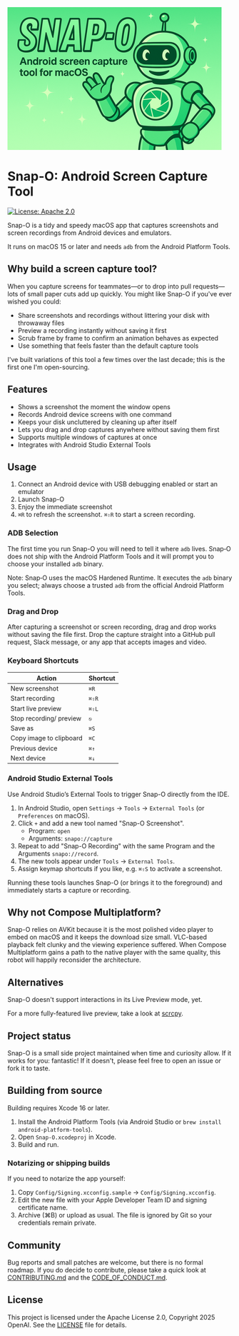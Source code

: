 <p>
  <img src=".github/banner.png" alt="Snap-O: Android screen capture tool for macOS">
</p>

# Snap-O: Android Screen Capture Tool

[![License: Apache 2.0](https://img.shields.io/badge/License-Apache%202.0-blue.svg)](LICENSE)

Snap-O is a tidy and speedy macOS app that captures screenshots and screen recordings from Android devices and emulators.

It runs on macOS 15 or later and needs `adb` from the Android Platform Tools.

## Why build a screen capture tool?

When you capture screens for teammates—or to drop into pull requests—lots of small paper
cuts add up quickly. You might like Snap-O if you've ever wished you could:

- Share screenshots and recordings without littering your disk with throwaway files
- Preview a recording instantly without saving it first
- Scrub frame by frame to confirm an animation behaves as expected
- Use something that feels faster than the default capture tools

I've built variations of this tool a few times over the last decade; this is the first one
I'm open-sourcing.

## Features

- Shows a screenshot the moment the window opens
- Records Android device screens with one command
- Keeps your disk uncluttered by cleaning up after itself
- Lets you drag and drop captures anywhere without saving them first
- Supports multiple windows of captures at once
- Integrates with Android Studio External Tools

## Usage

1. Connect an Android device with USB debugging enabled or start an emulator
2. Launch Snap-O
3. Enjoy the immediate screenshot
4. `⌘R` to refresh the screenshot. `⌘⇧R` to start a screen recording.

### ADB Selection

The first time you run Snap-O you will need to tell it where `adb` lives. Snap‑O does not ship with the Android Platform Tools and it will prompt you to choose your installed `adb` binary.

Note: Snap‑O uses the macOS Hardened Runtime. It executes the `adb` binary you select; always choose a trusted `adb` from the official Android Platform Tools.

### Drag and Drop

After capturing a screenshot or screen recording, drag and drop works without saving the file first. Drop the capture straight into a GitHub pull request, Slack message, or any app that accepts images and video.

### Keyboard Shortcuts

| Action                  | Shortcut |
|-------------------------|----------|
| New screenshot          | `⌘R`     |
| Start recording         | `⌘⇧R`    |
| Start live preview      | `⌘⇧L`    |
| Stop recording/ preview | `⎋`      |
| Save as                 | `⌘S`     |
| Copy image to clipboard | `⌘C`     |
| Previous device         | `⌘↑`     |
| Next device             | `⌘↓`     |

### Android Studio External Tools

Use Android Studio’s External Tools to trigger Snap-O directly from the IDE.

1. In Android Studio, open `Settings` → `Tools` → `External Tools` (or `Preferences` on macOS).
2. Click `+` and add a new tool named "Snap-O Screenshot".
   - Program: `open`
   - Arguments: `snapo://capture`
3. Repeat to add "Snap-O Recording" with the same Program and the Arguments `snapo://record`.
4. The new tools appear under `Tools` → `External Tools`.
5. Assign keymap shortcuts if you like, e.g. `⌘⇧S` to activate a screenshot.

Running these tools launches Snap-O (or brings it to the foreground) and immediately starts a capture or recording.

## Why not Compose Multiplatform?

Snap-O relies on AVKit because it is the most polished video player to embed on macOS and it keeps the download size small. VLC-based playback felt clunky and the viewing experience suffered. When Compose Multiplatform gains a path to the native player with the same quality, this robot will happily reconsider the architecture.

## Alternatives

Snap-O doesn't support interactions in its Live Preview mode, yet.

For a more fully-featured live preview, take a look at [scrcpy](https://github.com/Genymobile/scrcpy).

## Project status

Snap-O is a small side project maintained when time and curiosity allow. If it
works for you: fantastic! If it doesn't, please feel free to open an issue or
fork it to taste.

## Building from source

Building requires Xcode 16 or later.

1. Install the Android Platform Tools (via Android Studio or `brew install android-platform-tools`).
2. Open `Snap-O.xcodeproj` in Xcode.
3. Build and run.

### Notarizing or shipping builds

If you need to notarize the app yourself:

1. Copy `Config/Signing.xcconfig.sample` → `Config/Signing.xcconfig`.
2. Edit the new file with your Apple Developer Team ID and signing certificate name.
3. Archive (⌘B) or upload as usual. The file is ignored by Git so your credentials remain private.

## Community

Bug reports and small patches are welcome, but there is no formal roadmap. If
you do decide to contribute, please take a quick look at
[CONTRIBUTING.md](CONTRIBUTING.md) and the
[CODE_OF_CONDUCT.md](CODE_OF_CONDUCT.md).

## License

This project is licensed under the Apache License 2.0, Copyright 2025 OpenAI. See the [LICENSE](LICENSE) file for details.
